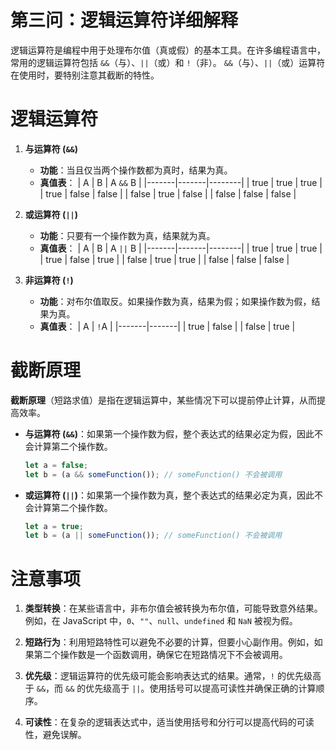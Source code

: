# 第三问：逻辑运算符详细解释

逻辑运算符是编程中用于处理布尔值（真或假）的基本工具。在许多编程语言中，常用的逻辑运算符包括 `&&`（与）、`||`（或）和 `!`（非）。 `&&`（与）、`||`（或）运算符在使用时，要特别注意其截断的特性。

# 逻辑运算符

1. **与运算符 (`&&`)**
   - **功能**：当且仅当两个操作数都为真时，结果为真。
   - **真值表**：
     | A     | B     | A `&&` B |
     |-------|-------|--------|
     | true  | true  | true   |
     | true  | false | false  |
     | false | true  | false  |
     | false | false | false  |

2. **或运算符 (`||`)**
   - **功能**：只要有一个操作数为真，结果就为真。
   - **真值表**：
     | A     | B     |  A  `||` B |
     |-------|-------|--------|
     | true  | true  | true   |
     | true  | false | true   |
     | false | true  | true   |
     | false | false | false  |

3. **非运算符 (`!`)**
   - **功能**：对布尔值取反。如果操作数为真，结果为假；如果操作数为假，结果为真。
   - **真值表**：
     | A     | `!`A    |
     |-------|-------|
     | true  | false |
     | false | true  |

# 截断原理

**截断原理**（短路求值）是指在逻辑运算中，某些情况下可以提前停止计算，从而提高效率。

- **与运算符 (`&&`)**：如果第一个操作数为假，整个表达式的结果必定为假，因此不会计算第二个操作数。
  ```javascript
  let a = false;
  let b = (a && someFunction()); // someFunction() 不会被调用
  ```

- **或运算符 (`||`)**：如果第一个操作数为真，整个表达式的结果必定为真，因此不会计算第二个操作数。
  ```javascript
  let a = true;
  let b = (a || someFunction()); // someFunction() 不会被调用
  ```

# 注意事项

1. **类型转换**：在某些语言中，非布尔值会被转换为布尔值，可能导致意外结果。例如，在 JavaScript 中，`0`、`""`、`null`、`undefined` 和 `NaN` 被视为假。
   
2. **短路行为**：利用短路特性可以避免不必要的计算，但要小心副作用。例如，如果第二个操作数是一个函数调用，确保它在短路情况下不会被调用。

3. **优先级**：逻辑运算符的优先级可能会影响表达式的结果。通常，`!` 的优先级高于 `&&`，而 `&&` 的优先级高于 `||`。使用括号可以提高可读性并确保正确的计算顺序。

4. **可读性**：在复杂的逻辑表达式中，适当使用括号和分行可以提高代码的可读性，避免误解。
